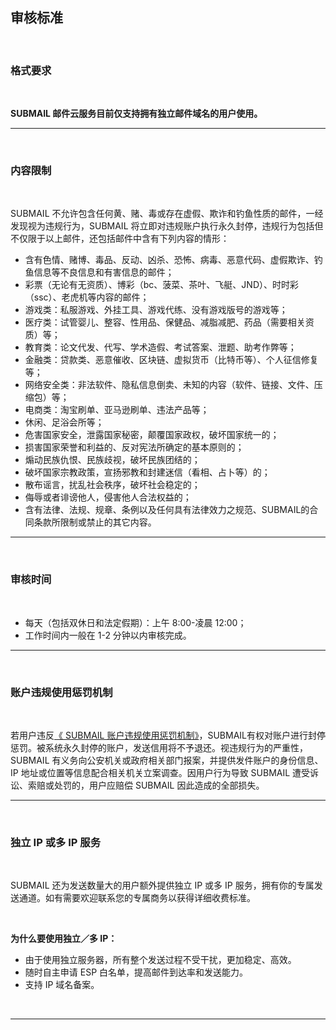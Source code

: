 ## 审核标准

<br>

### **格式要求**

<br>

**SUBMAIL 邮件云服务目前仅支持拥有独立邮件域名的用户使用。**


------

<br>

### **内容限制**

<br>

SUBMAIL 不允许包含任何黄、赌、毒或存在虚假、欺诈和钓鱼性质的邮件，一经发现视为违规行为，SUBMAIL 将立即对违规账户执行永久封停，违规行为包括但不仅限于以上邮件，还包括邮件中含有下列内容的情形：

- 含有色情、赌博、毒品、反动、凶杀、恐怖、病毒、恶意代码、虚假欺诈、钓鱼信息等不良信息和有害信息的邮件；
- 彩票（无论有无资质）、博彩（bc、菠菜、茶叶、飞艇、JND）、时时彩（ssc）、老虎机等内容的邮件；
- 游戏类：私服游戏、外挂工具、游戏代练、没有游戏版号的游戏等；
- 医疗类：试管婴儿、整容、性用品、保健品、减脂减肥、药品（需要相关资质）等；
- 教育类：论文代发、代写、学术造假、考试答案、泄题、助考作弊等；
- 金融类：贷款类、恶意催收、区块链、虚拟货币（比特币等）、个人征信修复等；
- 网络安全类：非法软件、隐私信息倒卖、未知的内容（软件、链接、文件、压缩包）等；
- 电商类：淘宝刷单、亚马逊刷单、违法产品等；
- 休闲、足浴会所等；
- 危害国家安全，泄露国家秘密，颠覆国家政权，破坏国家统一的；
- 损害国家荣誉和利益的、反对宪法所确定的基本原则的；
- 煽动民族仇恨、民族歧视，破坏民族团结的；
- 破坏国家宗教政策，宣扬邪教和封建迷信（看相、占卜等）的；
- 散布谣言，扰乱社会秩序，破坏社会稳定的；
- 侮辱或者诽谤他人，侵害他人合法权益的；
- 含有法律、法规、规章、条例以及任何具有法律效力之规范、SUBMAIL的合同条款所限制或禁止的其它内容。

------

<br>

### **审核时间**

<br>


- 每天（包括双休日和法定假期）：上午 8:00-凌晨 12:00；
- 工作时间内一般在 1-2 分钟以内审核完成。



------

<br>

###  **账户违规使用惩罚机制**

<br>

若用户违反[《 SUBMAIL 账户违规使用惩罚机制》](https://www.mysubmail.com/documents/x74B73)，SUBMAIL有权对账户进行封停惩罚。被系统永久封停的账户，发送信用将不予退还。视违规行为的严重性，SUBMAIL 有义务向公安机关或政府相关部门报案，并提供发件账户的身份信息、IP 地址或位置等信息配合相关机关立案调查。因用户行为导致 SUBMAIL 遭受诉讼、索赔或处罚的，用户应赔偿 SUBMAIL 因此造成的全部损失。

------

<br>

### **独立 IP 或多 IP 服务**

<br>

SUBMAIL 还为发送数量大的用户额外提供独立 IP 或多 IP 服务，拥有你的专属发送通道。如有需要欢迎联系您的专属商务以获得详细收费标准。

<br>

**为什么要使用独立／多 IP：**

- 由于使用独立服务器，所有整个发送过程不受干扰，更加稳定、高效。
- 随时自主申请 ESP 白名单，提高邮件到达率和发送能力。
- 支持 IP 域名备案。

<br>

------
